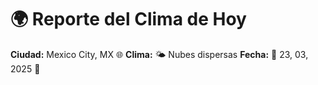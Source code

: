 # 🌍 Reporte del Clima de Hoy

**Ciudad:** Mexico City, MX 🌐
**Clima:** 🌤️ Nubes dispersas
**Fecha:** 📅 23, 03, 2025 🚀
